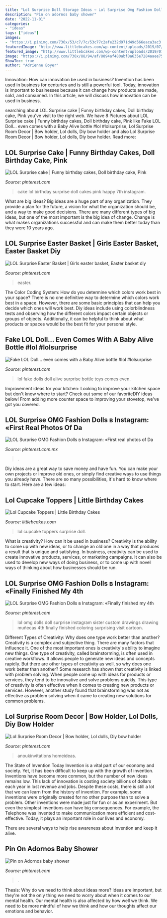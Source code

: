 ```yaml
---
title: "Lol Surprise Doll Storage Ideas ~ Lol Surprise Omg Fashion Dolls в Instagram: «first Real Photos Of Da"
description: "Pin on adornos baby shower"
date: "2022-11-01"
categories:
- "ideas"
tags: ["ideas"]
images:
- "https://i.pinimg.com/736x/53/c7/7c/53c77c2afe232d971d49d566eaca3ac3.jpg"
featuredImage: "http://www.littlebcakes.com/wp-content/uploads/2019/07/Lol-Surprise-Doll-Cupcake-Toppers.jpg"
featured_image: "http://www.littlebcakes.com/wp-content/uploads/2019/07/Lol-Surprise-Doll-Cupcake-Toppers.jpg"
image: "https://i.pinimg.com/736x/88/94/af/8894af480abf8a635e7284aaee75b486.jpg"
ShowToc: true
author: "Adrienne Boyer"
---
```



Innovation: How can innovation be used in business?
Invention has been used in business for centuries and is still a powerful tool. Today, innovation is important to businesses because it can change how products are made, sold, and consumed. In this article, we will discuss how innovation can be used in business.

	

		
searching about LOL Surprise cake | Funny birthday cakes, Doll birthday cake, Pink you've visit to the right web. We have 8 Pictures about LOL Surprise cake | Funny birthday cakes, Doll birthday cake, Pink like Fake LOL Doll... even comes with a Baby Alive bottle #lol #lolsurprise, Lol Surprise Room Decor | Bow holder, Lol dolls, Diy bow holder and also Lol Surprise Room Decor | Bow holder, Lol dolls, Diy bow holder. Read more:
		
    
## LOL Surprise Cake | Funny Birthday Cakes, Doll Birthday Cake, Pink

<img loading=lazy src="https://i.pinimg.com/736x/c1/1c/86/c11c86e47f43544031c56cef8a5d4b63.jpg" onerror="this.onerror=null;this.src='https://tse1.mm.bing.net/th?id=OIP.0Mvb7rs3vlxf3xf5138D8wHaJQ&amp;pid=15.1';" alt="LOL Surprise cake | Funny birthday cakes, Doll birthday cake, Pink">

_Source: pinterest.com_

>cake lol birthday surprise doll cakes pink happy 7th instagram. 

	

What are big ideas?
Big ideas are a huge part of any organization. They provide a plan for the future, a vision for what the organization should be, and a way to make good decisions. There are many different types of big ideas, but one of the most important is the big idea of change. Change is what makes organizations successful and can make them better today than they were 10 years ago.

    
## LOL Surprise Easter Basket | Girls Easter Basket, Easter Basket Diy

<img loading=lazy src="https://i.pinimg.com/originals/0d/11/a3/0d11a35fa86a10186d30b2cd285dc902.jpg" onerror="this.onerror=null;this.src='https://tse1.mm.bing.net/th?id=OIP.Oco5cFyL5m8rVVExQGhBogHaJF&amp;pid=15.1';" alt="LOL Surprise Easter Basket | Girls easter basket, Easter basket diy">

_Source: pinterest.com_

>easter. 

	

The Color Coding System: How do you determine which colors work best in your space?
There is no one definitive way to determine which colors work best in a space. However, there are some basic principles that can help you decide which ones will work best. Diy ideas include using colorblindness tests and observing how the different colors impact certain objects or groups of objects. Additionally, it can be helpful to think about what products or spaces would be the best fit for your personal style.

    
## Fake LOL Doll... Even Comes With A Baby Alive Bottle #lol #lolsurprise

<img loading=lazy src="https://i.pinimg.com/736x/44/7d/ef/447deff91730d315a8240364f7854896.jpg" onerror="this.onerror=null;this.src='https://tse4.mm.bing.net/th?id=OIP.D4x24pBvFj3EM43a6_QCyQHaIU&amp;pid=15.1';" alt="Fake LOL Doll... even comes with a Baby Alive bottle #lol #lolsurprise">

_Source: pinterest.com_

>lol fake dolls doll alive surprise bottle toys comes even. 

	

Improvement ideas for your kitchen:
Looking to improve your kitchen space but don't know where to start? Check out some of our favoriteDIY ideas below! From adding more counter space to improving your stovetop, we've got you covered.

    
## LOL Surprise OMG Fashion Dolls в Instagram: «First Real Photos Of Da

<img loading=lazy src="https://i.pinimg.com/736x/53/c7/7c/53c77c2afe232d971d49d566eaca3ac3.jpg" onerror="this.onerror=null;this.src='https://tse1.mm.bing.net/th?id=OIP.peLKdJn8kBuCeD8l8swMzAHaHa&amp;pid=15.1';" alt="LOL Surprise OMG Fashion Dolls в Instagram: «First real photos of Da">

_Source: pinterest.com.mx_

>. 

	

Diy ideas are a great way to save money and have fun. You can make your own projects or improve old ones, or simply find creative ways to use things you already have. There are so many possibilities, it's hard to know where to start. Here are a few ideas:

    
## Lol Cupcake Toppers | Little Birthday Cakes

<img loading=lazy src="http://www.littlebcakes.com/wp-content/uploads/2019/07/Lol-Surprise-Doll-Cupcake-Toppers.jpg" onerror="this.onerror=null;this.src='https://tse4.mm.bing.net/th?id=OIP.jIur04pml6z_3A6uoxBMbgHaFj&amp;pid=15.1';" alt="Lol Cupcake Toppers | Little Birthday Cakes">

_Source: littlebcakes.com_

>lol cupcake toppers surprise doll. 

	

What is creativity? How can it be used in business?
Creativity is the ability to come up with new ideas, or to change an old one in a way that produces a result that is unique and satisfying. In business, creativity can be used to create innovative products, services, or marketing campaigns. It can also be used to develop new ways of doing business, or to come up with novel ways of thinking about how businesses should be run.

    
## LOL Surprise OMG Fashion Dolls в Instagram: «Finally Finished My 4th

<img loading=lazy src="https://i.pinimg.com/736x/8a/28/aa/8a28aa31e2c1ea11c8f062e461779974.jpg" onerror="this.onerror=null;this.src='https://tse1.mm.bing.net/th?id=OIP.MutQLLB2vEMy_ixgk2Xk7QHaHa&amp;pid=15.1';" alt="LOL Surprise OMG Fashion Dolls в Instagram: «Finally finished my 4th">

_Source: pinterest.com_

>lol omg dolls doll surprise instagram sister custom drawings drawing muñecas 4th finally finished coloring surprising visit cartoon. 

	

Different Types of Creativity: Why does one type work better than another?
Creativity is a complex and subjective thing. There are many factors that influence it. One of the most important ones is creativity's ability to imagine new things. One type of creativity, called brainstorming, is often used in creative workflows. It allows people to generate new ideas and concepts rapidly. But there are other types of creativity as well, so why does one work better than another?
Some research has shown that creativity is linked with problem solving. When people come up with ideas for products or services, they tend to be innovative and solve problems quickly. This type of creativity is often effective when it comes to creating new products or services. However, another study found that brainstorming was not as effective as problem solving when it came to creating new solutions for common problems.

    
## Lol Surprise Room Decor | Bow Holder, Lol Dolls, Diy Bow Holder

<img loading=lazy src="https://i.pinimg.com/originals/26/ff/8c/26ff8cdf580b129c884d9a7f1d2aa5b5.jpg" onerror="this.onerror=null;this.src='https://tse4.mm.bing.net/th?id=OIP.zWZewGaSg1x6klTU1Wuk4QHaJ4&amp;pid=15.1';" alt="Lol Surprise Room Decor | Bow holder, Lol dolls, Diy bow holder">

_Source: pinterest.com_

>anoukinvitations homeideas. 

	

The State of Invention Today
Invention is a vital part of our economy and society. Yet, it has been difficult to keep up with the growth of invention. Inventions have become more common, but the number of new ideas remains low. This lack of innovation is costing society billions of dollars each year in lost revenue and jobs.
Despite these costs, there is still a lot that we can learn from the history of invention. For example, some inventions were originally created for no other purpose than to solve a problem. Other inventions were made just for fun or as an experiment. But even the simplest inventions can have big consequences. For example, the Telephone was invented to make communication more efficient and cost-effective. Today, it plays an important role in our lives and economy.

There are several ways to help rise awareness about Invention and keep it alive.

    
## Pin On Adornos Baby Shower

<img loading=lazy src="https://i.pinimg.com/736x/88/94/af/8894af480abf8a635e7284aaee75b486.jpg" onerror="this.onerror=null;this.src='https://tse2.mm.bing.net/th?id=OIP.sMKGaK3ClASDsdqKgohPqQAAAA&amp;pid=15.1';" alt="Pin on Adornos baby shower">

_Source: pinterest.com_

>. 

	

Thesis: Why do we need to think about ideas more?
Ideas are important, but they're not the only thing we need to worry about when it comes to our mental health. Our mental health is also affected by how well we think. We need to be more mindful of how we think and how our thoughts affect our emotions and behavior.

